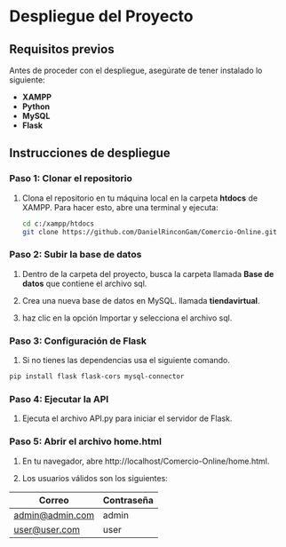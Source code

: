# Despliegue del Proyecto

## Requisitos previos

Antes de proceder con el despliegue, asegúrate de tener instalado lo siguiente:

- **XAMPP**
- **Python**
- **MySQL**
- **Flask**

## Instrucciones de despliegue

### Paso 1: Clonar el repositorio

1. Clona el repositorio en tu máquina local en la carpeta **htdocs** de XAMPP. Para hacer esto, abre una terminal y ejecuta:

   ```bash
   cd c:/xampp/htdocs
   git clone https://github.com/DanielRinconGam/Comercio-Online.git
   ```
   
### Paso 2: Subir la base de datos

1. Dentro de la carpeta del proyecto, busca la carpeta llamada **Base de datos** que contiene el archivo sql.

2. Crea una nueva base de datos en MySQL. llamada **tiendavirtual**.

3. haz clic en la opción Importar y selecciona el archivo sql.

### Paso 3: Configuración de Flask

1. Si no tienes las dependencias usa el siguiente comando.

  ```bash
  pip install flask flask-cors mysql-connector
  ```

### Paso 4: Ejecutar la API

1. Ejecuta el archivo API.py para iniciar el servidor de Flask.

### Paso 5: Abrir el archivo home.html

1. En tu navegador, abre http://localhost/Comercio-Online/home.html.

2. Los usuarios válidos son los siguientes:

  | Correo               | Contraseña |
  |----------------------|------------|
  | admin@admin.com      | admin      |
  | user@user.com        | user       |


